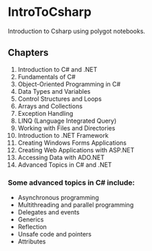 # IntroToCsharp
Introduction to Csharp using polygot notebooks.


## Chapters

1. Introduction to C# and .NET
2. Fundamentals of C#
3. Object-Oriented Programming in C#
4. Data Types and Variables
5. Control Structures and Loops
6. Arrays and Collections
7. Exception Handling
8. LINQ (Language Integrated Query)
9. Working with Files and Directories
10. Introduction to .NET Framework
11. Creating Windows Forms Applications
12. Creating Web Applications with ASP.NET
13. Accessing Data with ADO.NET
14. Advanced Topics in C# and .NET

###  Some advanced topics in C# include:

* Asynchronous programming
* Multithreading and parallel programming
* Delegates and events
* Generics
* Reflection
* Unsafe code and pointers
* Attributes
